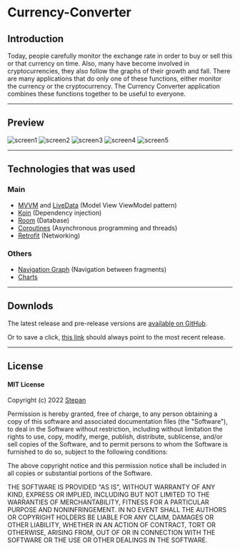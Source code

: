 # Currency-Converter
## Introduction
Today, people carefully monitor the exchange rate in order to buy or sell this or that currency on time.
Also, many have become involved in cryptocurrencies, they also follow the graphs of their growth and fall.
There are many applications that do only one of these functions, either monitor the currency or the cryptocurrency.
The Currency Converter application combines these functions together to be useful to everyone.

---
## Preview
![screen1](./app/src/screens/Screen1.png)
![screen2](./app/src/screens/screen2.png)
![screen3](./app/src/screens/screen3.png)
![screen4](./app/src/screens/screen4.png)
![screen5](./app/src/screens/screen5.png)

---
## Technologies that was used
### Main
- [MVVM](https://en.wikipedia.org/wiki/Model%E2%80%93view%E2%80%93viewmodel) and [LiveData](https://developer.android.com/topic/libraries/architecture/livedata) (Model View ViewModel pattern)
- [Koin](https://insert-koin.io/) (Dependency injection)
- [Room](https://developer.android.com/training/data-storage/room) (Database)
- [Coroutines](https://kotlinlang.org/docs/coroutines-overview.html) (Asynchronous programming and threads)
- [Retrofit](https://square.github.io/retrofit/) (Networking)
### Others
- [Navigation Graph](https://developer.android.com/reference/androidx/navigation/NavGraph) (Navigation between fragments)
- [Charts](https://github.com/PhilJay/MPAndroidChart)

---
## Downlods
The latest release and pre-release versions are [available on GitHub](https://github.com/KrasavaStep/Currency-Converter/releases).

Or to save a click, [this link](https://github.com/KrasavaStep/Currency-Converter/releases/tag/v1.0.0) should always point to the most recent release.

---
## License
#### MIT License

Copyright (c) 2022 [Stepan](https://github.com/KrasavaStep)

Permission is hereby granted, free of charge, to any person obtaining a copy
of this software and associated documentation files (the "Software"), to deal
in the Software without restriction, including without limitation the rights
to use, copy, modify, merge, publish, distribute, sublicense, and/or sell
copies of the Software, and to permit persons to whom the Software is
furnished to do so, subject to the following conditions:

The above copyright notice and this permission notice shall be included in all
copies or substantial portions of the Software.

THE SOFTWARE IS PROVIDED "AS IS", WITHOUT WARRANTY OF ANY KIND, EXPRESS OR
IMPLIED, INCLUDING BUT NOT LIMITED TO THE WARRANTIES OF MERCHANTABILITY,
FITNESS FOR A PARTICULAR PURPOSE AND NONINFRINGEMENT. IN NO EVENT SHALL THE
AUTHORS OR COPYRIGHT HOLDERS BE LIABLE FOR ANY CLAIM, DAMAGES OR OTHER
LIABILITY, WHETHER IN AN ACTION OF CONTRACT, TORT OR OTHERWISE, ARISING FROM,
OUT OF OR IN CONNECTION WITH THE SOFTWARE OR THE USE OR OTHER DEALINGS IN THE
SOFTWARE.
